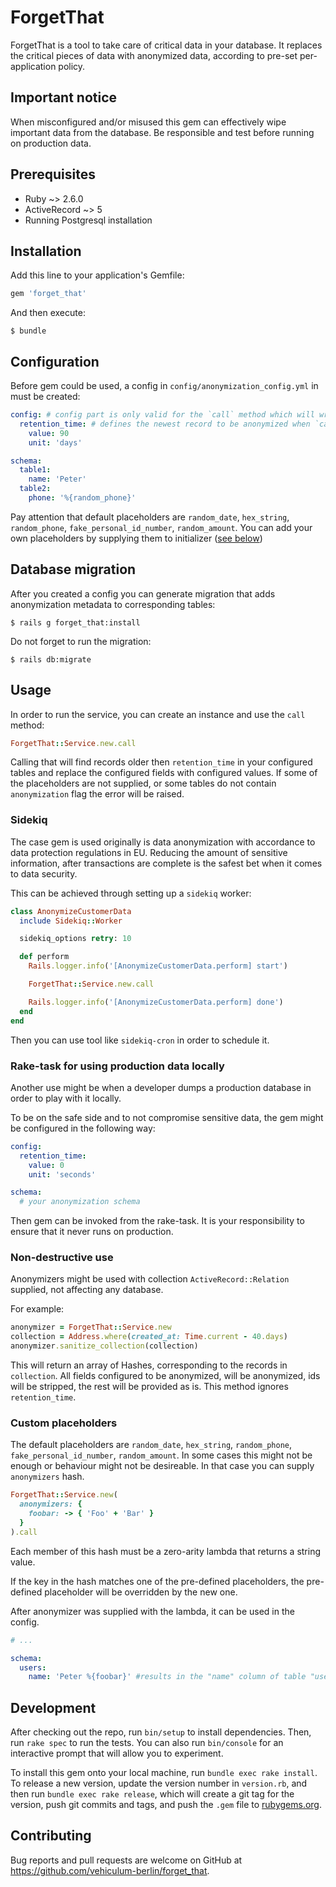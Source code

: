 # ForgetThat

ForgetThat is a tool to take care of critical data in your database. It replaces the critical pieces of data with anonymized data, according to pre-set per-application policy.

## Important notice

When misconfigured and/or misused this gem can effectively wipe important data from the database. Be responsible and test before running on production data.

## Prerequisites
- Ruby ~> 2.6.0
- ActiveRecord ~> 5
- Running Postgresql installation

## Installation

Add this line to your application's Gemfile:

```ruby
gem 'forget_that'
```

And then execute:

    $ bundle

## Configuration

Before gem could be used, a config in `config/anonymization_config.yml` in must be created:

```YAML
config: # config part is only valid for the `call` method which will write in db
  retention_time: # defines the newest record to be anonymized when `call` is used
    value: 90
    unit: 'days'

schema:
  table1:
    name: 'Peter'
  table2:
    phone: '%{random_phone}'
```

Pay attention that default placeholders are `random_date`, `hex_string`, `random_phone`, `fake_personal_id_number`, `random_amount`. You can add your own placeholders by supplying them to initializer ([see below](#custom_placeholders))

## Database migration

After you created a config you can generate migration that adds anonymization metadata to corresponding tables:

    $ rails g forget_that:install

Do not forget to run the migration:

    $ rails db:migrate

## Usage

In order to run the service, you can create an instance and use the `call` method:

```ruby
ForgetThat::Service.new.call
```

Calling that will find records older then `retention_time` in your configured tables and replace the configured fields with configured values.
If some of the placeholders are not supplied, or some tables do not contain `anonymization` flag the error will be raised.

### Sidekiq

The case gem is used originally is data anonymization with accordance to data protection regulations in EU. Reducing the amount of sensitive information, after transactions are complete is the safest bet when it comes to data security.

This can be achieved through setting up a `sidekiq` worker:

```ruby
class AnonymizeCustomerData
  include Sidekiq::Worker

  sidekiq_options retry: 10

  def perform
    Rails.logger.info('[AnonymizeCustomerData.perform] start')

    ForgetThat::Service.new.call

    Rails.logger.info('[AnonymizeCustomerData.perform] done')
  end
end
```

Then you can use tool like `sidekiq-cron` in order to schedule it.

### Rake-task for using production data locally

Another use might be when a developer dumps a production database in order to play with it locally.

To be on the safe side and to not compromise sensitive data, the gem might be configured in the following way:

```YAML
config:
  retention_time:
    value: 0
    unit: 'seconds'

schema:
  # your anonymization schema
```

Then gem can be invoked from the rake-task. It is your responsibility to ensure that it never runs on production.

### Non-destructive use

Anonymizers might be used with collection `ActiveRecord::Relation` supplied, not affecting any database.

For example:

```ruby
anonymizer = ForgetThat::Service.new
collection = Address.where(created_at: Time.current - 40.days)
anonymizer.sanitize_collection(collection)
```

This will return an array of Hashes, corresponding to the records in `collection`. All fields configured to be anonymized, will be anonymized, ids will be stripped, the rest will be provided as is. This method ignores `retention_time`.

### Custom placeholders

The default placeholders are `random_date`, `hex_string`, `random_phone`, `fake_personal_id_number`, `random_amount`. In some cases this might not be enough or behaviour might not be desireable. In that case you can supply `anonymizers` hash.

```ruby
ForgetThat::Service.new(
  anonymizers: {
    foobar: -> { 'Foo' + 'Bar' }
  }
).call
```

Each member of this hash must be a zero-arity lambda that returns a string value.

If the key in the hash matches one of the pre-defined placeholders, the pre-defined placeholder will be overridden by the new one.

After anonymizer was supplied with the lambda, it can be used in the config.

```YAML
# ...

schema:
  users:
    name: 'Peter %{foobar}' #results in the "name" column of table "users" filled with "Peter FooBar"
```


## Development

After checking out the repo, run `bin/setup` to install dependencies. Then, run `rake spec` to run the tests. You can also run `bin/console` for an interactive prompt that will allow you to experiment.

To install this gem onto your local machine, run `bundle exec rake install`. To release a new version, update the version number in `version.rb`, and then run `bundle exec rake release`, which will create a git tag for the version, push git commits and tags, and push the `.gem` file to [rubygems.org](https://rubygems.org).

## Contributing

Bug reports and pull requests are welcome on GitHub at https://github.com/vehiculum-berlin/forget_that.

